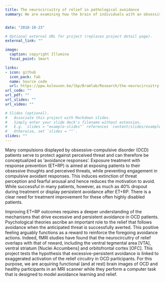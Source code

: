 ```yaml
---
title: The neurocircuitry of relief in pathological avoidance
summary: We are examining how the brain of individuals with an obsessive-compulsive disorder processes relief during avoidance learning.


date: "2018-10-23"

# Optional external URL for project (replaces project detail page).
external_link: ""

image:
  caption: copyright Illumina
  focal_point: Smart

links:
- icon: github
  icon_pack: fab
  name: Source code
  url: https://ppw.kuleuven.be/lbp/Bramlab/Research/the-neurocircuitry-of-relief-in-pathological-avoidance
url_code: ""
url_pdf: ""
url_slides: ""
url_video: ""

# Slides (optional).
#   Associate this project with Markdown slides.
#   Simply enter your slide deck's filename without extension.
#   E.g. `slides = "example-slides"` references `content/slides/example-slides.md`.
#   Otherwise, set `slides = ""`.
slides: ""
---
```


Many compulsions displayed by obsessive-compulsive disorder (OCD) patients serve to protect against perceived threat and can therefore be conceptualized as ‘avoidance responses’. Exposure treatment with response prevention (ET+RP) is aimed at exposing patients to their obsessive thoughts and perceived threats, while preventing engagement in compulsive avoidant responses. This induces extinction of threat perception and fearful arousal and hence reduces the motivation to avoid. While successful in many patients, however, as much as 40% dropout during treatment or display persistent avoidance after ET+RP. There is a clear need for treatment improvement for these often highly disabled patients. 


Improving ET+RP outcomes requires a deeper understanding of the mechanisms that drive excessive and persistent avoidance in OCD patients. Psychological theories ascribe an important role to the relief that follows avoidance when the anticipated threat is successfully averted. This positive feeling arguably functions as a reward to reinforce the foregoing avoidance actions. Indeed, fMRI studies have found that the neurocircuitry of relief overlaps with that of reward, including the ventral tegmental area [VTA], ventral striatum [Nuclei Accumbens] and orbitofrontal cortex [OFC]. This project tests the hypothesis that excessive-persistent avoidance is linked to exaggerated activation of the relief circuitry in OCD participants. For this purpose, we are acquiring functional (and at rest) brain images of OCD and healthy participants in an MRI scanner while they perform a computer task that is designed to model avoidance learning and relief. 
